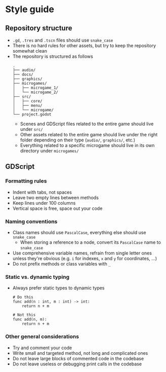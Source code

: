 # Style guide

## Repository structure

- `.gd`, `.tres` and `.tscn` files should use `snake_case`
- There is no hard rules for other assets, but try to keep the repository somewhat clean
- The repository is structured as follows
  ```
  .
  ├── audio/
  ├── docs/
  ├── graphics/
  ├── microgames/
  │   ├── microgame_1/
  │   └── microgame_2/
  ├── src/
  │   ├── core/
  │   ├── menu/
  │   └── microgame/
  └── project.godot
  ```
  - Scenes and GDScript files related to the entire game should live under `src/`
  - Other assets related to the entire game should live under the right folder depending on their
    type (`audio/`, `graphics/`, etc.)
  - Everything related to a specific microgame should live in its own directory under `microgames/`

## GDScript

### Formatting rules

- Indent with tabs, not spaces
- Leave two empty lines between methods
- Keep lines under 100 columns
- Vertical space is free, space out your code

### Naming conventions

- Class names should use `PascalCase`, everything else should use `snake_case`
  - When storing a reference to a node, convert its `PascalCase` name to `snake_case`
- Use comprehensive variable names, refrain from single letter ones unless they're obvious (e.g.
  `i` for indexes, `x` and `y` for coordinates, ...)
- Do not prefix methods or class variables with `_`

### Static vs. dynamic typing

- Always prefer static types to dynamic types
  ```gdscript
  # Do this
  func add(n : int, m : int) -> int:
      return n + m

  # Not this
  func add(n, m):
      return n + m
  ```

### Other general considerations

- Try and comment your code
- Write small and targeted method, not long and complicated ones
- Do not leave large blocks of commented code in the codebase
- Do not leave useless or debugging print calls in the codebase
